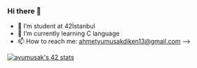 ### Hi there 👋

- 🔭 I’m student at 42İstanbul
- 🌱 I’m currently learning C language
- 📫 How to reach me: ahmetyumusakdiken13@gmail.com
-->


<a href="https://github.com/Kaano1/ayumusak"><img src="https://badge.mediaplus.ma/water/ayumusak?1337Badge=off&UM6P=off" alt="ayumusak's 42 stats" /></a>


<!--
**Kaano1/Kaano1** is a ✨ _special_ ✨ repository because its `README.md` (this file) appears on your GitHub profile.

